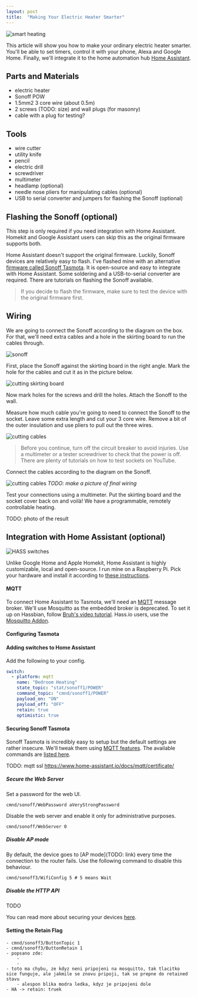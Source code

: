 ```yaml
---
layout: post
title:  "Making Your Electric Heater Smarter"
---
```


![smart heating](/assets/heating/heating.jpg)

This article will show you how to make your ordinary electric heater smarter. You'll be able to set timers, control it with your phone, Alexa and Google Home. Finally, we'll integrate it to the home automation hub [Home Assistant](https://www.home-assistant.io/).

## Parts and Materials

- electric heater
- Sonoff POW
- 1.5mm2 3 core wire (about 0.5m)
- 2 screws (TODO: size) and wall plugs (for masonry)
- cable with a plug for testing?

## Tools

- wire cutter
- utility knife
- pencil
- electric drill
- screwdriver
- multimeter
- headlamp (optional)
- needle nose pliers for manipulating cables (optional)
- USB to serial converter and jumpers for flashing the Sonoff (optional)

## Flashing the Sonoff (optional)

This step is only required if you need integration with Home Assistant. Homekit and Google Assistant users can skip this as the original firmware supports both.

Home Assistant doesn't support the original firmware. Luckily, Sonoff devices are relatively easy to flash. I've flashed mine with an alternative [firmware called Sonoff Tasmota](https://github.com/arendst/Sonoff-Tasmota). It is open-source and easy to integrate with Home Assistant. Some soldering and a USB-to-serial converter are required. There are tutorials on flashing the Sonoff available.

> If you decide to flash the firmware, make sure to test the device with the original firmware first.

## Wiring

We are going to connect the Sonoff according to the diagram on the box. For that, we'll need extra cables and a hole in the skirting board to run the cables through.

![sonoff](/assets/heating/sonoff_diagram.png)

First, place the Sonoff against the skirting board in the right angle. Mark the hole for the cables and cut it as in the picture below.

![cutting skirting board](/assets/heating/cutting_skirting_board.png)

Now mark holes for the screws and drill the holes. Attach the Sonoff to the wall.

Measure how much cable you're going to need to connect the Sonoff to the socket. Leave some extra length and cut your 3 core wire. Remove a bit of the outer insulation and use pliers to pull out the three wires.

![cutting cables](/assets/heating/cutting_cables.jpg)

> Before you continue, turn off the circuit breaker to avoid injuries. Use a multimeter or a tester screwdriver to check that the power is off. There are plenty of tutorials on how to test sockets on YouTube.

Connect the cables according to the diagram on the Sonoff.

![cutting cables](/assets/heating/wiring.png)
*TODO: make a picture of final wiring*

Test your connections using a multimeter. Put the skirting board and the socket cover back on and voilà! We have a programmable, remotely controllable heating.

TODO: photo of the result

## Integration with Home Assistant (optional)

![HASS switches](/assets/heating/heating_switches.png)

Unlike Google Home and Apple Homekit, Home Assistant is highly customizable, local and open-source. I run mine on a Raspberry Pi. Pick your hardware and install it according to [these instructions](https://www.home-assistant.io/getting-started/).  

#### MQTT

To connect Home Assistant to Tasmota, we'll need an [MQTT](https://www.home-assistant.io/components/mqtt/) message broker. We'll use Mosquitto as the embedded broker is deprecated. To set it up on Hassbian, follow [Bruh's video tutorial](https://youtu.be/AsDHEDbyLfg). Hass.io users, use the [Mosquitto Addon](https://www.home-assistant.io/addons/mosquitto/).

#### Configuring Tasmota

#### Adding switches to Home Assistant

Add the following to your config.

``` yaml
switch:
  - platform: mqtt
    name: "Bedroom Heating"
    state_topic: "stat/sonoff1/POWER"
    command_topic: "cmnd/sonoff1/POWER"
    payload_on: "ON"
    payload_off: "OFF"
    retain: true
    optimistic: true
```

#### Securing Sonoff Tasmota

Sonoff Tasmota is incredibly easy to setup but the default settings are rather insecure. We'll tweak them using [MQTT features](https://github.com/arendst/Sonoff-Tasmota/wiki/MQTT-Features). The available commands are [listed here](https://github.com/arendst/Sonoff-Tasmota/wiki/Commands#mqtt).

TODO: mqtt ssl https://www.home-assistant.io/docs/mqtt/certificate/

##### Secure the Web Server

Set a password for the web UI.

`cmnd/sonoff/WebPassword aVeryStrongPassword`

Disable the web server and enable it only for administrative purposes.

`cmnd/sonoff/WebServer 0`

##### Disable AP mode

By default, the device goes to [AP mode](TODO: link) every time the connection to the router fails. Use the following command to disable this behaviour.

`cmnd/sonoff3/WifiConfig 5 # 5 means Wait`

##### Disable the HTTP API
TODO

You can read more about securing your devices [here](https://github.com/arendst/Sonoff-Tasmota/wiki/Securing-your-IoT-from-hacking).

#### Setting the Retain Flag
    - cmnd/sonoff3/ButtonTopic 1
    - cmnd/sonoff3/ButtonRetain 1
    - popsano zde:
        -
        -
    - toto ma chybu, ze kdyz neni pripojeni na mosquitto, tak tlacitko sice funguje, ale jakmile se znovu pripoji, tak se prepne do retained stavu
        - alespon blika modra ledka, kdyz je pripojeni dole
    - HA -> retain: truek
